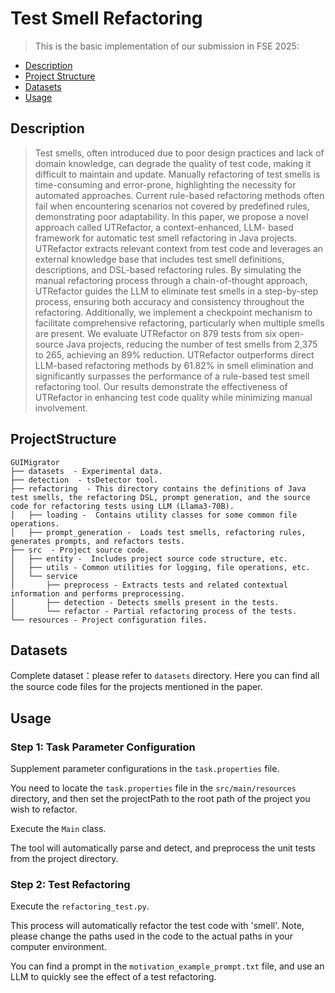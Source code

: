 # Test Smell Refactoring
> This is the basic implementation of our submission in FSE 2025:
- [Description](#Description)
- [Project Structure](#ProjectStructure)
- [Datasets](#Datasets)
- [Usage](#Usage)


## Description
> Test smells, often introduced due to poor design practices and lack of domain knowledge, can degrade
the quality of test code, making it difficult to maintain and update. Manually refactoring of test smells is
time-consuming and error-prone, highlighting the necessity for automated approaches. Current rule-based
refactoring methods often fail when encountering scenarios not covered by predefined rules, demonstrating
poor adaptability. In this paper, we propose a novel approach called UTRefactor, a context-enhanced, LLM-
based framework for automatic test smell refactoring in Java projects. UTRefactor extracts relevant context
from test code and leverages an external knowledge base that includes test smell definitions, descriptions,
and DSL-based refactoring rules. By simulating the manual refactoring process through a chain-of-thought
approach, UTRefactor guides the LLM to eliminate test smells in a step-by-step process, ensuring both
accuracy and consistency throughout the refactoring. Additionally, we implement a checkpoint mechanism to
facilitate comprehensive refactoring, particularly when multiple smells are present. We evaluate UTRefactor
on 879 tests from six open-source Java projects, reducing the number of test smells from 2,375 to 265,
achieving an 89% reduction. UTRefactor outperforms direct LLM-based refactoring methods by 61.82% in
smell elimination and significantly surpasses the performance of a rule-based test smell refactoring tool. Our
results demonstrate the effectiveness of UTRefactor in enhancing test code quality while minimizing manual
involvement.
## ProjectStructure
```
GUIMigrator
├── datasets  - Experimental data.
├── detection  - tsDetector tool.
├── refactoring  - This directory contains the definitions of Java test smells, the refactoring DSL, prompt generation, and the source code for refactoring tests using LLM (Llama3-70B).
│   ├── loading -  Contains utility classes for some common file operations.
│   ├── prompt_generation -  Loads test smells, refactoring rules, generates prompts, and refactors tests.
├── src  - Project source code.
│   ├── entity -  Includes project source code structure, etc.
│   ├── utils - Common utilities for logging, file operations, etc.
│   └── service
│       ├── preprocess - Extracts tests and related contextual information and performs preprocessing. 
│       ├── detection - Detects smells present in the tests. 
│       └── refactor - Partial refactoring process of the tests.
└── resources - Project configuration files.
```

##  Datasets
Complete dataset：please refer to `datasets` directory.
Here you can find all the source code files for the projects mentioned in the paper.

##  Usage
### Step 1: Task Parameter Configuration
Supplement parameter configurations in the `task.properties` file.

You need to locate the `task.properties` file in the `src/main/resources` directory, and then set the projectPath to the root path of the project you wish to refactor.

Execute the `Main` class.

The tool will automatically parse and detect, and preprocess the unit tests from the project directory.

### Step 2: Test Refactoring
Execute the `refactoring_test.py`.

This process will automatically refactor the test code with 'smell'. Note, please change the paths used in the code to the actual paths in your computer environment.



You can find a prompt in the `motivation_example_prompt.txt` file, and use an LLM to quickly see the effect of a test refactoring.
